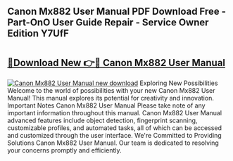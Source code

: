 ## Canon Mx882 User Manual PDF Download Free - Part-OnO User Guide Repair - Service Owner Edition Y7UfF

# <h2><a href="http://bc28533.oget.top/?id=Canon+Mx882+User+Manual">🔗Download New 👉🔴 Canon Mx882 User Manual</a></h2>

[![Canon Mx882 User Manual new download](https://i.imgur.com/5g1atiW.png)](http://bc28533.oget.top/?id=Canon+Mx882+User+Manual)
Exploring New Possibilities Welcome to the world of possibilities with your new Canon Mx882 User Manual! This manual explores its potential for creativity and innovation. Important Notes Canon Mx882 User Manual Please take note of any important information throughout this manual. Canon Mx882 User Manual advanced features include object detection, fingerprint scanning, customizable profiles, and automated tasks, all of which can be accessed and customized through the user interface. We're Committed to Providing Solutions Canon Mx882 User Manual. Our team is dedicated to resolving your concerns promptly and efficiently.
